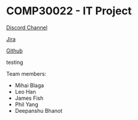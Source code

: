 # COMP30022 - IT Project
[Discord Channel](https://discord.gg/GNrWuMGC)

[Jira](https://cloud-surf.atlassian.net/jira/software/projects/DEV/boards/1)

[Github](https://github.com/Mihai-Blaga/COMP30022.git)

testing

Team members:
- Mihai Blaga
- Leo Han
- James Fish
- Phil Yang
- Deepanshu Bhanot

